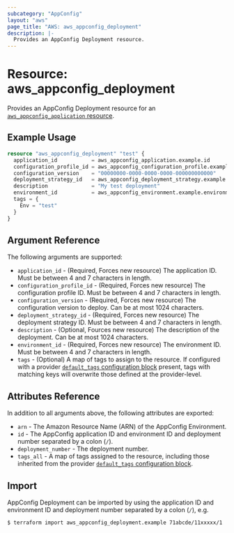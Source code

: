 ```yaml
---
subcategory: "AppConfig"
layout: "aws"
page_title: "AWS: aws_appconfig_deployment"
description: |-
  Provides an AppConfig Deployment resource.
---
```


# Resource: aws_appconfig_deployment

Provides an AppConfig Deployment resource for an [`aws_appconfig_application` resource](appconfig_application.html.markdown).

## Example Usage

```terraform
resource "aws_appconfig_deployment" "test" {
  application_id           = aws_appconfig_application.example.id
  configuration_profile_id = aws_appconfig_configuration_profile.example.configuration_profile_id
  configuration_version    = "00000000-0000-0000-0000-000000000000"
  deployment_strategy_id   = aws_appconfig_deployment_strategy.example.id
  description              = "My test deployment"
  environment_id           = aws_appconfig_environment.example.environment_id
  tags = {
    Env = "test"
  }
}
```

## Argument Reference

The following arguments are supported:

* `application_id` - (Required, Forces new resource) The application ID. Must be between 4 and 7 characters in length.
* `configuration_profile_id` - (Required, Forces new resource) The configuration profile ID. Must be between 4 and 7 characters in length.
* `configuration_version` - (Required, Forces new resource) The configuration version to deploy. Can be at most 1024 characters.
* `deployment_strategy_id` - (Required, Forces new resource) The deployment strategy ID. Must be between 4 and 7 characters in length.
* `description` - (Optional, Fources new resource) The description of the deployment. Can be at most 1024 characters.
* `environment_id` - (Required, Forces new resource) The environment ID. Must be between 4 and 7 characters in length.
* `tags` - (Optional) A map of tags to assign to the resource. If configured with a provider [`default_tags` configuration block](/docs/providers/aws/index.html#default_tags-configuration-block) present, tags with matching keys will overwrite those defined at the provider-level.

## Attributes Reference

In addition to all arguments above, the following attributes are exported:

* `arn` - The Amazon Resource Name (ARN) of the AppConfig Environment.
* `id` - The AppConfig application ID and environment ID and deployment number separated by a colon (`/`).
* `deployment_number` - The deployment number.
* `tags_all` - A map of tags assigned to the resource, including those inherited from the provider [`default_tags` configuration block](/docs/providers/aws/index.html#default_tags-configuration-block).

## Import

AppConfig Deployment can be imported by using the application ID and environment ID and deployment number separated by a colon (`/`), e.g.

```
$ terraform import aws_appconfig_deployment.example 71abcde/11xxxxx/1
```
